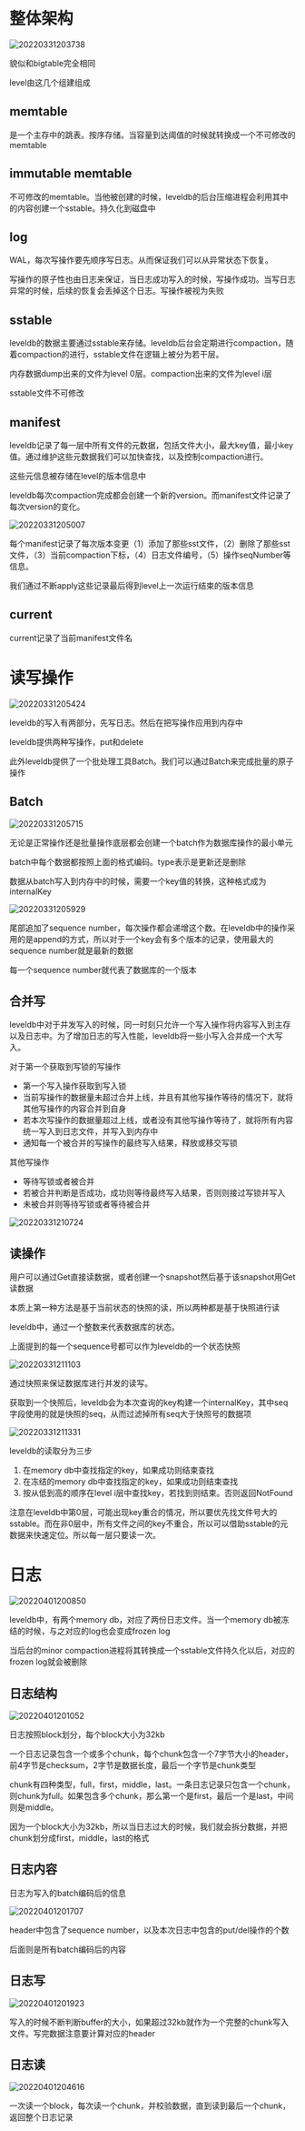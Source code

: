 # 整体架构

![20220331203738](https://picsheep.oss-cn-beijing.aliyuncs.com/pic/20220331203738.png)

貌似和bigtable完全相同

level由这几个组建组成

## memtable

是一个主存中的跳表。按序存储。当容量到达阈值的时候就转换成一个不可修改的memtable

## immutable memtable

不可修改的memtable。当他被创建的时候，leveldb的后台压缩进程会利用其中的内容创建一个sstable。持久化到磁盘中

## log

WAL，每次写操作要先顺序写日志。从而保证我们可以从异常状态下恢复。

写操作的原子性也由日志来保证，当日志成功写入的时候，写操作成功。当写日志异常的时候，后续的恢复会丢掉这个日志。写操作被视为失败

## sstable

leveldb的数据主要通过sstable来存储。leveldb后台会定期进行compaction，随着compaction的进行，sstable文件在逻辑上被分为若干层。

内存数据dump出来的文件为level 0层。compaction出来的文件为level i层

sstable文件不可修改

## manifest

leveldb记录了每一层中所有文件的元数据，包括文件大小，最大key值，最小key值。通过维护这些元数据我们可以加快查找，以及控制compaction进行。

这些元信息被存储在level的版本信息中

leveldb每次compaction完成都会创建一个新的version。而manifest文件记录了每次version的变化。

![20220331205007](https://picsheep.oss-cn-beijing.aliyuncs.com/pic/20220331205007.png)

每个manifest记录了每次版本变更（1）添加了那些sst文件，（2）删除了那些sst文件，（3）当前compaction下标，（4）日志文件编号，（5）操作seqNumber等信息。

我们通过不断apply这些记录最后得到level上一次运行结束的版本信息

## current

current记录了当前manifest文件名

# 读写操作

![20220331205424](https://picsheep.oss-cn-beijing.aliyuncs.com/pic/20220331205424.png)

leveldb的写入有两部分，先写日志。然后在把写操作应用到内存中

leveldb提供两种写操作，put和delete

此外leveldb提供了一个批处理工具Batch。我们可以通过Batch来完成批量的原子操作

## Batch

![20220331205715](https://picsheep.oss-cn-beijing.aliyuncs.com/pic/20220331205715.png)

无论是正常操作还是批量操作底层都会创建一个batch作为数据库操作的最小单元

batch中每个数据都按照上面的格式编码。type表示是更新还是删除

数据从batch写入到内存中的时候，需要一个key值的转换，这种格式成为internalKey

![20220331205929](https://picsheep.oss-cn-beijing.aliyuncs.com/pic/20220331205929.png)

尾部追加了sequence number，每次操作都会递增这个数。在leveldb中的操作采用的是append的方式，所以对于一个key会有多个版本的记录，使用最大的sequence number就是最新的数据

每一个sequence number就代表了数据库的一个版本

## 合并写

leveldb中对于并发写入的时候，同一时刻只允许一个写入操作将内容写入到主存以及日志中。为了增加日志的写入性能，leveldb将一些小写入合并成一个大写入。

对于第一个获取到写锁的写操作
* 第一个写入操作获取到写入锁
* 当前写操作的数据量未超过合并上线，并且有其他写操作等待的情况下，就将其他写操作的内容合并到自身
* 若本次写操作的数据量超过上线，或者没有其他写操作等待了，就将所有内容统一写入到日志文件，并写入到内存中
* 通知每一个被合并的写操作的最终写入结果，释放或移交写锁

其他写操作
* 等待写锁或者被合并
* 若被合并判断是否成功，成功则等待最终写入结果，否则则接过写锁并写入
* 未被合并则等待写锁或者等待被合并

![20220331210724](https://picsheep.oss-cn-beijing.aliyuncs.com/pic/20220331210724.png)

## 读操作

用户可以通过Get直接读数据，或者创建一个snapshot然后基于该snapshot用Get读数据

本质上第一种方法是基于当前状态的快照的读，所以两种都是基于快照进行读

leveldb中，通过一个整数来代表数据库的状态。

上面提到的每一个sequence号都可以作为leveldb的一个状态快照

![20220331211103](https://picsheep.oss-cn-beijing.aliyuncs.com/pic/20220331211103.png)

通过快照来保证数据库进行并发的读写。

获取到一个快照后，leveldb会为本次查询的key构建一个internalKey，其中seq字段使用的就是快照的seq，从而过滤掉所有seq大于快照号的数据项

![20220331211331](https://picsheep.oss-cn-beijing.aliyuncs.com/pic/20220331211331.png)

leveldb的读取分为三步

1. 在memory db中查找指定的key，如果成功则结束查找
2. 在冻结的memory db中查找指定的key，如果成功则结束查找
3. 按从低到高的顺序在level i层中查找key，若找到则结束。否则返回NotFound

注意在leveldb中第0层，可能出现key重合的情况，所以要优先找文件号大的sstable。而在非0层中，所有文件之间的key不重合，所以可以借助sstable的元数据来快速定位。所以每一层只要读一次。

# 日志

![20220401200850](https://picsheep.oss-cn-beijing.aliyuncs.com/pic/20220401200850.png)

leveldb中，有两个memory db，对应了两份日志文件。当一个memory db被冻结的时候，与之对应的log也会变成frozen log

当后台的minor compaction进程将其转换成一个sstable文件持久化以后，对应的frozen log就会被删除

## 日志结构

![20220401201052](https://picsheep.oss-cn-beijing.aliyuncs.com/pic/20220401201052.png)

日志按照block划分，每个block大小为32kb

一个日志记录包含一个或多个chunk，每个chunk包含一个7字节大小的header，前4字节是checksum，2字节是数据长度，最后一个字节是chunk类型

chunk有四种类型，full，first，middle，last。一条日志记录只包含一个chunk，则chunk为full。如果包含多个chunk，那么第一个是first，最后一个是last，中间则是middle。

因为一个block大小为32kb，所以当日志过大的时候，我们就会拆分数据，并把chunk划分成first，middle，last的格式

## 日志内容

日志为写入的batch编码后的信息

![20220401201707](https://picsheep.oss-cn-beijing.aliyuncs.com/pic/20220401201707.png)

header中包含了sequence number，以及本次日志中包含的put/del操作的个数

后面则是所有batch编码后的内容

## 日志写

![20220401201923](https://picsheep.oss-cn-beijing.aliyuncs.com/pic/20220401201923.png)

写入的时候不断判断buffer的大小，如果超过32kb就作为一个完整的chunk写入文件。写完数据注意要计算对应的header

## 日志读

![20220401204616](https://picsheep.oss-cn-beijing.aliyuncs.com/pic/20220401204616.png)

一次读一个block，每次读一个chunk，并校验数据，直到读到最后一个chunk，返回整个日志记录


